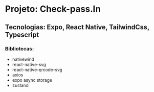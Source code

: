 # Projeto: Check-pass.In

## Tecnologias: Expo, React Native, TailwindCss, Typescript

### Bibliotecas:

- nativewind
- react-native-svg
- react-native-qrcode-svg
- axios
- expo async storage
- zustand